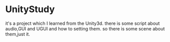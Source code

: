 # UnityStudy
it's a project which I learned from the Unity3d.
there is some script about audio,GUI and UGUI and how to setting them.
so there is some scene about them,just it.
